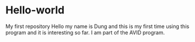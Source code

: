# Hello-world
My first repository
Hello my name is Dung and this is my first time using this program and it is interesting so far.
I am part of the AVID program.
